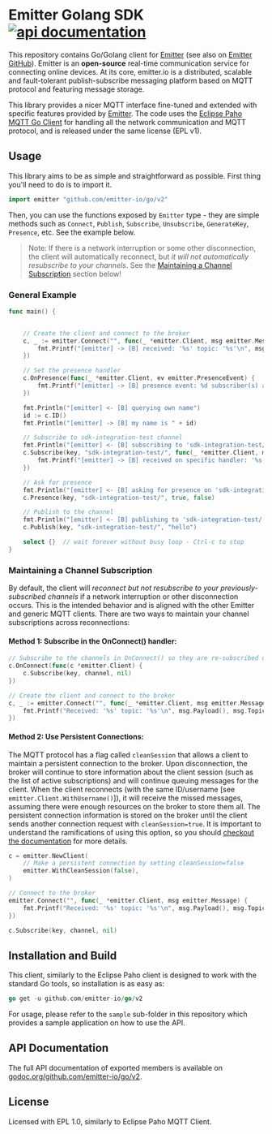 # Emitter Golang SDK [![api documentation](http://b.repl.ca/v1/api-documentation-green.png)](https://godoc.org/github.com/emitter-io/go)
This repository contains Go/Golang client for [Emitter](https://emitter.io) (see also on [Emitter GitHub](https://github.com/emitter-io/emitter)). Emitter is an **open-source** real-time communication service for connecting online devices. At its core, emitter.io is a distributed, scalable and fault-tolerant publish-subscribe messaging platform based on MQTT protocol and featuring message storage.

This library provides a nicer MQTT interface fine-tuned and extended with specific features provided by [Emitter](https://emitter.io). The code uses the [Eclipse Paho MQTT Go Client](https://github.com/eclipse/paho.mqtt.golang) for handling all the network communication and MQTT protocol, and is released under the same license (EPL v1).

## Usage

This library aims to be as simple and straightforward as possible. First thing you'll need to do is to import it.

```go
import emitter "github.com/emitter-io/go/v2"
```

Then, you can use the functions exposed by `Emitter` type - they are simple methods such as `Connect`, `Publish`, `Subscribe`, `Unsubscribe`, `GenerateKey`, `Presence`, etc. See the example below.

> Note: If there is a network interruption or some other disconnection, the client will automatically reconnect, but *it will not automatically resubscribe to your channels*.  See the [Maintaining a Channel Subscription](#maintaining-a-channel-subscription) section below!

### General Example
```go
func main() {


	// Create the client and connect to the broker
	c, _ := emitter.Connect("", func(_ *emitter.Client, msg emitter.Message) {
		fmt.Printf("[emitter] -> [B] received: '%s' topic: '%s'\n", msg.Payload(), msg.Topic())
	})

	// Set the presence handler
	c.OnPresence(func(_ *emitter.Client, ev emitter.PresenceEvent) {
		fmt.Printf("[emitter] -> [B] presence event: %d subscriber(s) at topic: '%s'\n", len(ev.Who), ev.Channel)
	})

	fmt.Println("[emitter] <- [B] querying own name")
	id := c.ID()
	fmt.Println("[emitter] -> [B] my name is " + id)

	// Subscribe to sdk-integration-test channel
	fmt.Println("[emitter] <- [B] subscribing to 'sdk-integration-test/'")
	c.Subscribe(key, "sdk-integration-test/", func(_ *emitter.Client, msg emitter.Message) {
		fmt.Printf("[emitter] -> [B] received on specific handler: '%s' topic: '%s'\n", msg.Payload(), msg.Topic())
	})

	// Ask for presence
	fmt.Println("[emitter] <- [B] asking for presence on 'sdk-integration-test/'")
	c.Presence(key, "sdk-integration-test/", true, false)

	// Publish to the channel
	fmt.Println("[emitter] <- [B] publishing to 'sdk-integration-test/'")
	c.Publish(key, "sdk-integration-test/", "hello")

	select {}  // wait forever without busy loop - Ctrl-c to stop
}
```

### Maintaining a Channel Subscription
By default, the client will *reconnect but not resubscribe to your previously-subscribed channels* if a network interruption or other disconnection occurs.  This is the intended behavior and is aligned with the other Emitter and generic MQTT clients.  There are two ways to maintain your channel subscriptions across reconnections:

#### Method 1: Subscribe in the OnConnect() handler:
```go
// Subscribe to the channels in OnConnect() so they are re-subscribed on reconnect
c.OnConnect(func(c *emitter.Client) {
	c.Subscribe(key, channel, nil)
})

// Create the client and connect to the broker
c, _ := emitter.Connect("", func(_ *emitter.Client, msg emitter.Message) {
    fmt.Printf("Received: '%s' topic: '%s'\n", msg.Payload(), msg.Topic())
})
```

#### Method 2: Use Persistent Connections:
The MQTT protocol has a flag called `cleanSession` that allows a client to maintain a persistent connection to the broker.  Upon disconnection, the broker will continue to store information about the client session (such as the list of active subscriptions) and will continue queuing messages for the client.  When the client reconnects (with the same ID/username [see `emitter.Client.WithUsername()`]), it will receive the missed messages, assuming there were enough resources on the broker to store them all.  The persistent connection information is stored on the broker until the client sends another connection request with `cleanSession=true`.  It is important to understand the ramifications of using this option, so you should [checkout the documentation](https://www.ibm.com/support/knowledgecenter/en/SSFKSJ_7.1.0/com.ibm.mq.doc/tt60370_.htm) for more details.

```go
c = emitter.NewClient(
	// Make a persistent connection by setting cleanSession=false
	emitter.WithCleanSession(false),
)

// Connect to the broker
emitter.Connect("", func(_ *emitter.Client, msg emitter.Message) {
    fmt.Printf("Received: '%s' topic: '%s'\n", msg.Payload(), msg.Topic())
})

c.Subscribe(key, channel, nil)
```

## Installation and Build

This client, similarly to the Eclipse Paho client is designed to work with the standard Go tools, so installation is as easy as:

```go
go get -u github.com/emitter-io/go/v2
```

For usage, please refer to the `sample` sub-folder in this repository which provides a sample application on how to use the API.

## API Documentation

The full API documentation of exported members is available on [godoc.org/github.com/emitter-io/go/v2](https://godoc.org/github.com/emitter-io/go/v2).

## License

Licensed with EPL 1.0, similarly to Eclipse Paho MQTT Client.
